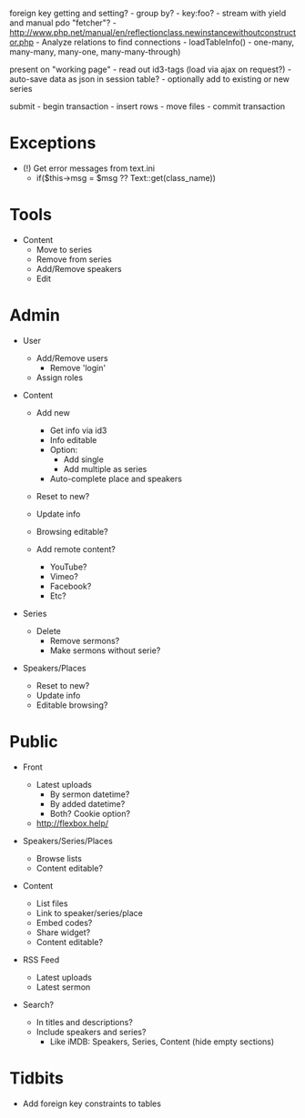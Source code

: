
foreign key getting and setting?
	- group by?
	- key:foo?
	- stream with yield and manual pdo "fetcher"?
	- http://www.php.net/manual/en/reflectionclass.newinstancewithoutconstructor.php
	- Analyze relations to find connections 
		- loadTableInfo()
		- one-many, many-many, many-one, many-many-through)

present on "working page"
	- read out id3-tags (load via ajax on request?)
	- auto-save data as json in session table?
	- optionally add to existing or new series

submit
	- begin transaction
	- insert rows
	- move files
	- commit transaction

Exceptions
===
- (!) Get error messages from text.ini
	- if($this->msg = $msg ?? Text::get(class_name))


Tools
===
- Content
	- Move to series
	- Remove from series
	- Add/Remove speakers
	- Edit
	

Admin
===

- User
	- Add/Remove users
		- Remove 'login'
	- Assign roles


- Content
	- Add new
		- Get info via id3
		- Info editable
		- Option:
			- Add single
			- Add multiple as series
		- Auto-complete place and speakers

	- Reset to new?
	- Update info
	- Browsing editable?

	- Add remote content?
		- YouTube?
		- Vimeo?
		- Facebook?
		- Etc?


- Series
	- Delete
		- Remove sermons?
		- Make sermons without serie?

- Speakers/Places
	- Reset to new?
	- Update info
	- Editable browsing?


Public
===

- Front
	- Latest uploads
		- By sermon datetime?
		- By added datetime?
		- Both? Cookie option?
	- http://flexbox.help/

- Speakers/Series/Places
	- Browse lists
	- Content editable?

- Content
	- List files
	- Link to speaker/series/place
	- Embed codes?
	- Share widget?
	- Content editable?

- RSS Feed
	- Latest uploads
	- Latest sermon

- Search?
	- In titles and descriptions?
	- Include speakers and series?
		- Like iMDB: Speakers, Series, Content (hide empty sections)



Tidbits
===

- Add foreign key constraints to tables
